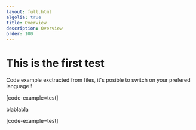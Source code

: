 ```yaml
---
layout: full.html
algolia: true
title: Overview
description: Overview
order: 100
---
```


# This is the first test

Code example exctracted from files, it's posible to switch on your prefered language !

[code-example=test]

blablabla

[code-example=test]
